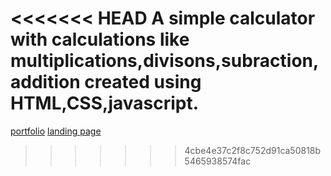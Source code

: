 <<<<<<< HEAD
A simple calculator with calculations like multiplications,divisons,subraction,addition created using HTML,CSS,javascript.
=======

<a href="https://kallaprakash.github.io/portfolio/" target="_blank">portfolio</a>
<a href="https://kallaprakash.github.io/landing-page/" target="_blank">landing page</a>
>>>>>>> 4cbe4e37c2f8c752d91ca50818b5465938574fac
